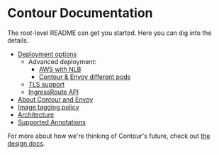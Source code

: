 # Contour Documentation

The root-level README can get you started. Here you can dig into the details.

* [Deployment options](deploy-options.md)
  * Advanced deployment: 
    * [AWS with NLB](deploy-aws-nlb.md)
    * [Contour & Envoy different pods](deploy-seperate-pods.md)
  * [TLS support](tls.md)
  * [IngressRoute API](ingressroute.md)
* [About Contour and Envoy](about.md)
* [Image tagging policy](tagging.md)
* [Architecture](architecture.md)
* [Supported Annotations](annotations.md)


For more about how we're thinking of Contour's future, check out [the design docs](../design/).